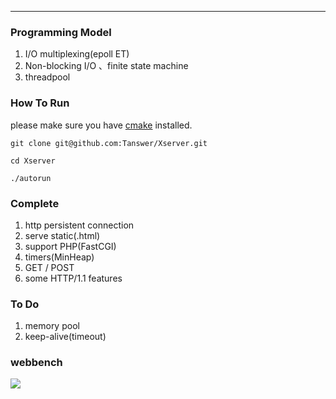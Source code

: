 ﻿----------
### Programming Model
 1. I/O multiplexing(epoll ET)
 2. Non-blocking I/O 、finite state machine
 3. threadpool

### How To Run
please make sure you have [cmake](https://cmake.org/) installed.
```
git clone git@github.com:Tanswer/Xserver.git

cd Xserver

./autorun

```

### Complete

 1. http persistent connection
 2. serve static(.html)
 3. support PHP(FastCGI)
 4. timers(MinHeap)
 3. GET / POST
 4. some HTTP/1.1 features

### To Do

 1. memory pool
 2. keep-alive(timeout)

### webbench

![](http://test-1252727452.costj.myqcloud.com/2018-03-02%2010-26-42%20%E7%9A%84%E5%B1%8F%E5%B9%95%E6%88%AA%E5%9B%BE.png)



 
